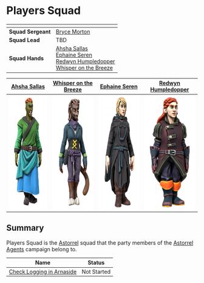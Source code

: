 # Players Squad

| []() | |
| --- | --- |
| **Squad Sergeant** | [Bryce Morton](../../../../../people/bryce-morton.md) |
| **Squad Lead** | TBD |
| **Squad Hands** | [Ahsha Sallas](../../../../../people/ahsha-sallas.md)<br />[Ephaine Seren](../../../../../people/ephaine-seren.md)<br />[Redwyn Humpledopper](../../../../../people/redywn-humpledopper.md)<br />[Whisper on the Breeze](../../../../../people/whisper-on-the-breeze.md) |

| [Ahsha Sallas](../../../../../people/ahsha-sallas.md) | [Whisper on the Breeze](../../../../../people/whisper-on-the-breeze.md) | [Ephaine Seren](../../../../../people/ephaine-seren.md) | [Redwyn Humpledopper](../../../../../people/redywn-humpledopper.md) |
|:---:|:---:|:---:|:---:|
| <img src="../../../../../../images/people/ahsha-sallas.png" height="300" /> | <img src="../../../../../../images/people/whisper-on-the-breeze.png" height="300" /> | <img src="../../../../../../images/people/ephaine-seren.png" height="300" /> | <img src="../../../../../../images/people/redwyn-humpledopper.png" height="300" /> |

## Summary

Players Squad is the [Astorrel](../README.md) squad that the party members of the [Astorrel Agents](../../../../../../campaigns/astorrel-agents/README.md) campaign belong to.

| Name | Status |
| --- | --- |
| [Check Logging in Arnaside](../missions/check-logging-in-arnaside.md) | Not Started |
